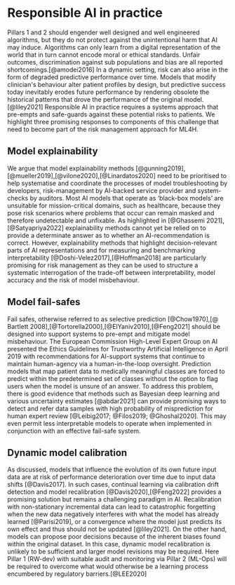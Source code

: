 # Responsible AI in practice
Pillars 1 and  2 should engender well designed and well engineered algorithms, but they do not protect against the unintentional harm that AI may induce. Algorithms can only learn from a digital representation of the world that in turn cannot encode moral or ethical standards. Unfair outcomes, discrimination against sub populations and bias are all reported shortcomings.[@amodei2016]  In a dynamic setting, risk can also arise in the form of degraded predictive performance over time. Models that modify clinician's behaviour alter patient profiles by design, but predictive success today inevitably erodes future performance by rendering obsolete the historical patterns that drove the performance of the original model.[@liley2021] Responsible AI in practice requires a systems approach that pre-empts and safe-guards against these potential risks to patients. We highlight three promising responses to components of this challenge that need to become part of the risk management approach for ML4H.

## Model explainability
We argue that model explainability methods [@gunning2019],[@mueller2019],[@vilone2020],[@Linardatos2020] need to be prioritised to help systematise and coordinate the processes of model troubleshooting by developers, risk-management by AI-backed service provider and system-checks by auditors.  Most AI models that operate as ‘black-box models’ are unsuitable for mission-critical domains, such as healthcare, because they pose risk scenarios where problems that occur can remain masked and therefore undetectable and unfixable. As highlighted in [@Ghassemi 2021],[@Satyapriya2022] explainability methods cannot yet be relied on to provide a determinate answer as to whether an AI-recommendation is correct. However, explainability methods that highlight decision-relevant parts of AI representations and for measuring and benchmarking interpretability [@Doshi-Velez2017],[@Hoffman2018] are particularly promising for risk management as they can be used to structure a systematic interrogation of the trade-off between interpretability, model accuracy and the risk of model misbehaviour.


## Model fail-safes
Fail safes, otherwise referred to as selective prediction [@Chow1970],[@ Bartlett 2008],[@Tortorella2000],[@ElYaniv2010],[@Feng2021] should be designed into support systems to pre-empt and mitigate model misbehaviour. The European Commission High-Level Expert Group on AI presented the Ethics Guidelines for Trustworthy Artificial Intelligence in April 2019 with recommendations for AI-support systems that continue to maintain human-agency via a human-in-the-loop oversight. Prediction models that map patient data to medically meaningful classes are forced to predict within the predetermined set of classes without the option to flag users when the model is unsure of an answer. To address this problem, there is good evidence that methods such as Bayesian deep learning and various uncertainty estimates [@abdar2021] can provide promising ways to detect and refer data samples with high probability of misprediction for human expert review [@Leibig2017; @Filos2019; @Ghoshal2020]. This may even permit less interpretable models to operate when implemented in conjunction with an effective fail-safe system. 

## Dynamic model calibration
As discussed, models that influence the evolution of its own future input data are at risk of performance deterioration over time due to input data shifts [@Davis2017]. In such cases, continual learning via calibration drift detection and model recalibration [@Davis2020],[@Feng2022] provides a promising solution but remains a challenging paradigm in AI. Recalibration with non-stationary incremental data can lead to catastrophic forgetting when the new data negatively interferes with what the model has already learned [@Parisi2019], or a convergence where the model just predicts its own effect and thus should not be updated [@liley2021]. On the other hand, models can propose poor decisions because of the inherent biases found within the original dataset. In this case, dynamic model recalibration is unlikely to be sufficient and larger model revisions may be required. Here Pillar 1 (RW-dev) with suitable audit and monitoring via Pillar 2 (ML-Ops) will be required to overcome what would otherwise be a learning process encumbered by regulatory barriers.[@LEE2020] 
